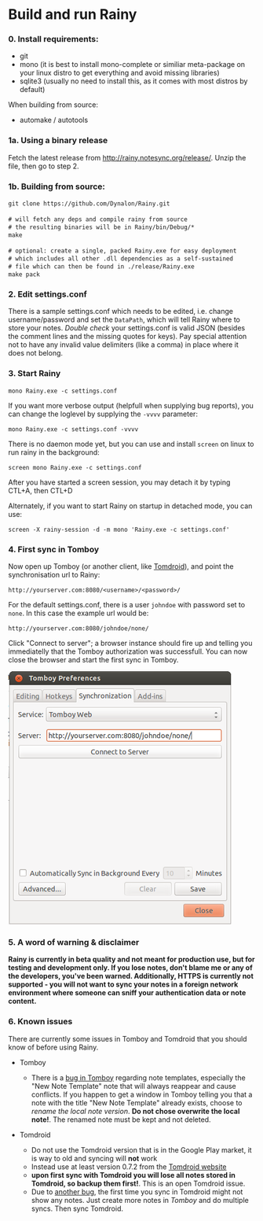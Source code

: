 Build and run Rainy
===================

### 0. Install requirements:
  * git
  * mono (it is best to install mono-complete or similiar meta-package on your linux distro to get everything and avoid missing libraries)
  * sqlite3 (usually no need to install this, as it comes with most distros by default)
 
When building from source:

  * automake / autotools

### 1a. Using a binary release

Fetch the latest release from <http://rainy.notesync.org/release/>. Unzip the file, then go to step 2.

### 1b. Building from source: 

	git clone https://github.com/Dynalon/Rainy.git

	# will fetch any deps and compile rainy from source
	# the resulting binaries will be in Rainy/bin/Debug/*
	make

	# optional: create a single, packed Rainy.exe for easy deployment
	# which includes all other .dll dependencies as a self-sustained
	# file which can then be found in ./release/Rainy.exe
	make pack

### 2. Edit settings.conf

There is a sample settings.conf which needs to be edited, i.e. change username/password and set the `DataPath`, which will tell Rainy where to store your notes. _Double check_ your settings.conf is valid JSON (besides the comment lines and the missing quotes for keys). Pay special attention not to have any invalid value delimiters (like a comma) in place where it does not belong.

### 3. Start Rainy

	mono Rainy.exe -c settings.conf


If you want more verbose output (helpfull when supplying bug reports), you can change the loglevel by supplying the `-vvvv` parameter:

	mono Rainy.exe -c settings.conf -vvvv

There is no daemon mode yet, but you can use and install `screen` on linux to run rainy in the background:

	screen mono Rainy.exe -c settings.conf

After you have started a screen session, you may detach it by typing CTL+A, then CTL+D

Alternately, if you want to start Rainy on startup in detached mode, you can use:

	screen -X rainy-session -d -m mono 'Rainy.exe -c settings.conf'

### 4. First sync in Tomboy

Now open up Tomboy (or another client, like [Tomdroid][tomdroid]), and point the synchronisation url to Rainy:

	http://yourserver.com:8080/<username>/<password>/

For the default settings.conf, there is a user `johndoe` with password set to `none`. In this case the example url would be:

	http://yourserver.com:8080/johndoe/none/

Click "Connect to server"; a browser instance should fire up and telling you immediatelly that the Tomboy authorization was successfull. You can now close the browser and start the first sync in Tomboy.

![](tomboy-url.png "Sample configuration in Tomboy")

### 5. A word of warning & disclaimer

**Rainy is currently in beta quality and not meant for production use, but for testing and development only. If you lose notes, don't blame me or any of the developers, you've been warned. Additionally, HTTPS is currently not supported - you will not want to sync your notes in a foreign network environment where someone can sniff your authentication data or note content.**

### 6. Known issues

There are currently some issues in Tomboy and Tomdroid that you should know of before using Rainy.

* Tomboy
  * There is a [bug in Tomboy][tomboy-bug-1] regarding note templates, especially the "New Note Template" note that will always reappear and cause conflicts. If you happen to get a window in Tomboy telling you that a note with the title "New Note Template" already exists, choose to *rename the local note version*. **Do not chose overwrite the local note!**. The renamed note must be kept and not deleted.

* Tomdroid
  * Do not use the Tomdroid version that is in the Google Play market, it is way to old and syncing will __not__ work
  * Instead use at least version 0.7.2 from the [Tomdroid website][tomdroid]
  * __upon first sync with Tomdroid you will lose all notes stored in Tomdroid, so backup them first!__. This is an open Tomdroid issue.
  * Due to [another bug][tomdroid-bug-2], the first time you sync in Tomdroid might not show any notes. Just create more notes in *Tomboy* and do multiple syncs. Then sync Tomdroid.

  [tomdroid]: https://launchpad.net/tomdroid
  [tomboy-bug-1]: https://bugzilla.gnome.org/show_bug.cgi?id=665679
  [tomdroid-bug-1]: https://bugs.launchpad.net/tomdroid/+bug/1074602
  [tomdroid-bug-2]: https://bugs.launchpad.net/tomdroid/+bug/1074676
